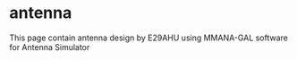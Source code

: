 # antenna
This page contain antenna design by E29AHU using MMANA-GAL software for Antenna Simulator
